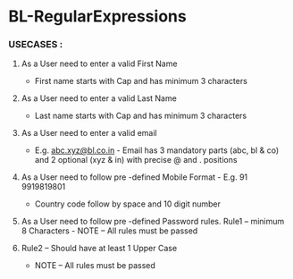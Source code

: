# BL-RegularExpressions

### USECASES :

1. As a User need to enter a valid First Name
   - First name starts with Cap and has minimum 3 characters

2. As a User need to enter a valid Last Name
   - Last name starts with Cap and has minimum 3 characters

3. As a User need to enter a valid email
   - E.g. abc.xyz@bl.co.in - Email has 3 mandatory parts (abc, bl & co)
     and 2 optional (xyz & in) with precise @ and . positions

4. As a User need to follow pre -defined
   Mobile Format - E.g. 91 9919819801 
   - Country code follow by space and 10 digit number

5. As a User need to follow pre -defined Password rules.
   Rule1 – minimum 8
   Characters - NOTE – All rules must be passed

6. Rule2 – Should have at least 1 Upper Case
   - NOTE – All rules must be passed
